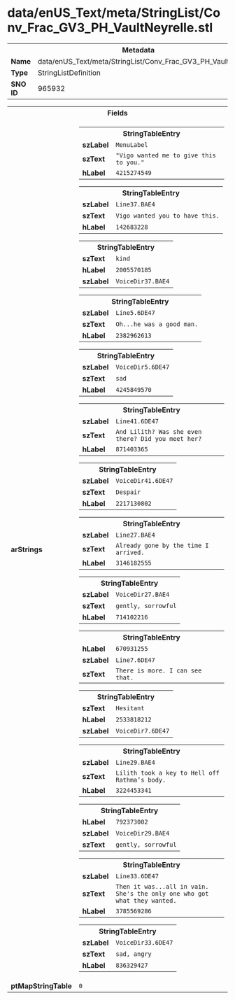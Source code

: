 <h1>data/enUS_Text/meta/StringList/Conv_Frac_GV3_PH_VaultNeyrelle.stl</h1><table><tr><th colspan="100%">Metadata</th></tr><tr><td><b>Name</b></td><td>data/enUS_Text/meta/StringList/Conv_Frac_GV3_PH_VaultNeyrelle.stl</td></tr><tr><td><b>Type</b></td><td>StringListDefinition</td></tr><tr><td><b>SNO ID</b></td><td>965932</td></tr></table>

<table><tr><th colspan="100%">Fields</th></tr><tr><td><b>arStrings</b></td><td><table><tr><th colspan="100%">StringTableEntry</th></tr><tr><td><b>szLabel</b></td><td><code>MenuLabel</code></td></tr><tr><td><b>szText</b></td><td><code>"Vigo wanted me to give this to you."</code></td></tr><tr><td><b>hLabel</b></td><td><code>4215274549</code></td></tr></table>


<table><tr><th colspan="100%">StringTableEntry</th></tr><tr><td><b>szLabel</b></td><td><code>Line37.BAE4</code></td></tr><tr><td><b>szText</b></td><td><code>Vigo wanted you to have this.</code></td></tr><tr><td><b>hLabel</b></td><td><code>142683228</code></td></tr></table>


<table><tr><th colspan="100%">StringTableEntry</th></tr><tr><td><b>szText</b></td><td><code>kind</code></td></tr><tr><td><b>hLabel</b></td><td><code>2005570185</code></td></tr><tr><td><b>szLabel</b></td><td><code>VoiceDir37.BAE4</code></td></tr></table>


<table><tr><th colspan="100%">StringTableEntry</th></tr><tr><td><b>szLabel</b></td><td><code>Line5.6DE47</code></td></tr><tr><td><b>szText</b></td><td><code>Oh...he was a good man.</code></td></tr><tr><td><b>hLabel</b></td><td><code>2382962613</code></td></tr></table>


<table><tr><th colspan="100%">StringTableEntry</th></tr><tr><td><b>szLabel</b></td><td><code>VoiceDir5.6DE47</code></td></tr><tr><td><b>szText</b></td><td><code>sad</code></td></tr><tr><td><b>hLabel</b></td><td><code>4245849570</code></td></tr></table>


<table><tr><th colspan="100%">StringTableEntry</th></tr><tr><td><b>szLabel</b></td><td><code>Line41.6DE47</code></td></tr><tr><td><b>szText</b></td><td><code>And Lilith? Was she even there? Did you meet her?</code></td></tr><tr><td><b>hLabel</b></td><td><code>871403365</code></td></tr></table>


<table><tr><th colspan="100%">StringTableEntry</th></tr><tr><td><b>szLabel</b></td><td><code>VoiceDir41.6DE47</code></td></tr><tr><td><b>szText</b></td><td><code>Despair </code></td></tr><tr><td><b>hLabel</b></td><td><code>2217130802</code></td></tr></table>


<table><tr><th colspan="100%">StringTableEntry</th></tr><tr><td><b>szLabel</b></td><td><code>Line27.BAE4</code></td></tr><tr><td><b>szText</b></td><td><code>Already gone by the time I arrived.</code></td></tr><tr><td><b>hLabel</b></td><td><code>3146182555</code></td></tr></table>


<table><tr><th colspan="100%">StringTableEntry</th></tr><tr><td><b>szLabel</b></td><td><code>VoiceDir27.BAE4</code></td></tr><tr><td><b>szText</b></td><td><code>gently, sorrowful</code></td></tr><tr><td><b>hLabel</b></td><td><code>714102216</code></td></tr></table>


<table><tr><th colspan="100%">StringTableEntry</th></tr><tr><td><b>hLabel</b></td><td><code>670931255</code></td></tr><tr><td><b>szLabel</b></td><td><code>Line7.6DE47</code></td></tr><tr><td><b>szText</b></td><td><code>There is more. I can see that.</code></td></tr></table>


<table><tr><th colspan="100%">StringTableEntry</th></tr><tr><td><b>szText</b></td><td><code>Hesitant</code></td></tr><tr><td><b>hLabel</b></td><td><code>2533818212</code></td></tr><tr><td><b>szLabel</b></td><td><code>VoiceDir7.6DE47</code></td></tr></table>


<table><tr><th colspan="100%">StringTableEntry</th></tr><tr><td><b>szLabel</b></td><td><code>Line29.BAE4</code></td></tr><tr><td><b>szText</b></td><td><code>Lilith took a key to Hell off Rathma’s body.</code></td></tr><tr><td><b>hLabel</b></td><td><code>3224453341</code></td></tr></table>


<table><tr><th colspan="100%">StringTableEntry</th></tr><tr><td><b>hLabel</b></td><td><code>792373002</code></td></tr><tr><td><b>szLabel</b></td><td><code>VoiceDir29.BAE4</code></td></tr><tr><td><b>szText</b></td><td><code>gently, sorrowful</code></td></tr></table>


<table><tr><th colspan="100%">StringTableEntry</th></tr><tr><td><b>szLabel</b></td><td><code>Line33.6DE47</code></td></tr><tr><td><b>szText</b></td><td><code>Then it was...all in vain. She's the only one who got what they wanted.</code></td></tr><tr><td><b>hLabel</b></td><td><code>3785569286</code></td></tr></table>


<table><tr><th colspan="100%">StringTableEntry</th></tr><tr><td><b>szLabel</b></td><td><code>VoiceDir33.6DE47</code></td></tr><tr><td><b>szText</b></td><td><code>sad, angry </code></td></tr><tr><td><b>hLabel</b></td><td><code>836329427</code></td></tr></table>


</td></tr><tr><td><b>ptMapStringTable</b></td><td><code>0</code></td></tr></table>


